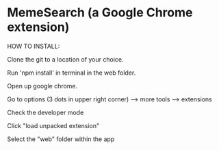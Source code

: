 # MemeSearch (a Google Chrome extension)
HOW TO INSTALL:

Clone the git to a location of your choice.

Run 'npm install' in terminal in the web folder.

Open up google chrome.

Go to options (3 dots in upper right corner) --> more tools --> extensions

Check the developer mode

Click "load unpacked extension"

Select the "web" folder within the app

